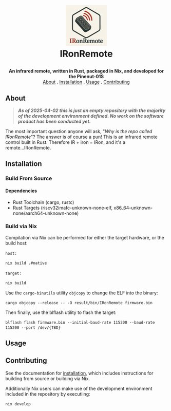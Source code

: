 <!-- LOGO -->
<h1>
<p align="center">
    <img src="logo.png" alt="Logo" width="128">
    <br>IRonRemote
</p>
</h1>
<p align="center">
    <b>An infrared remote, written in Rust, packaged in Nix, and developed for the Pinenut-01S</b>
    <br />
    <a href="#about">About</a>
    .
    <a href="#installation">Installation</a>
    .
    <a href="#usage">Usage</a>
    .
    <a href="#contributing">Contributing</a>
</p>

## About
> ***As of 2025-04-02 this is just an empty repository with the majority of the development environment defined. No work on the software product has been conducted yet.***

The most important question anyone will ask, "*Why is the repo called IRonRemote*"? The answer is of course a pun! This is an infrared remote control built in Rust. Therefore IR + iron = IRon, and it's a remote...IRonRemote.

## Installation
### Build From Source
#### Dependencies
- Rust Toolchain (cargo, rustc)
- Rust Targets (riscv32imafc-unknown-none-elf, x86_64-unknown-none/aarch64-unknown-none)
### Build via Nix
Compilation via Nix can be performed for either the target hardware, or the build host:

`host:`
```sh
nix build .#native
```
`target:`
```sh
nix build
```

Use the `cargo-binutils` utility `objcopy` to change the ELF into the binary:
```
cargo objcopy --release -- -O result/bin/IRonRemote firmware.bin
```

Then finally, use the blflash utility to flash the target:
```
blflash flash firmware.bin --initial-baud-rate 115200 --baud-rate 115200 --port /dev/{TBD}
```
## Usage
## Contributing
See the documentation for [installation](#installation), which includes instructions for building from source or building via Nix.

Additionally Nix users can make use of the development environment included in the repository by executiing:
```sh
nix develop
```
